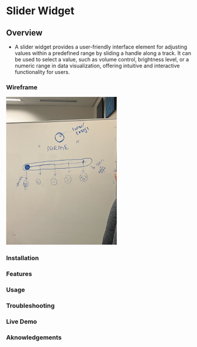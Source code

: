 # Slider Widget

## Overview
- A slider widget provides a user-friendly interface element for adjusting values within a predefined range by sliding a handle along a track. It can be used to select a value, such as volume control, brightness level, or a numeric range in data visualization, offering intuitive and interactive functionality for users.

### Wireframe
<img src="images/IMG_6194.jpg" alt="wireframe" width="300"/>

### Installation


### Features


### Usage


### Troubleshooting


### Live Demo


### Aknowledgements
